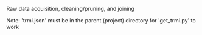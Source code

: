 Raw data acquisition, cleaning/pruning, and joining

Note: 'trmi.json' must be in the parent (project) directory for 'get_trmi.py' to work
